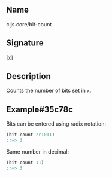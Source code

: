 ## Name
cljs.core/bit-count

## Signature
[x]

## Description

Counts the number of bits set in `x`.

## Example#35c78c

Bits can be entered using radix notation:

```clj
(bit-count 2r1011)
;;=> 3
```

Same number in decimal:

```clj
(bit-count 11)
;;=> 3
```
